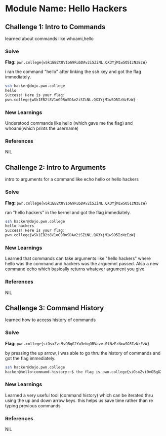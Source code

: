 # Module Name: Hello Hackers

## Challenge 1: Intro to Commands
learned about commands like whoami,hello

### Solve
**Flag:** `pwn.college{wSk1EB2t8V1oG9RuSDAv2iSZiNL.QX3YjM1wSO5IzNzEzW}`

i ran the command "hello" after linking the ssh key and got the flag immediately.

```bash
ssh hacker@dojo.pwn.college
hello
Success! Here is your flag:
pwn.college{wSk1EB2t8V1oG9RuSDAv2iSZiNL.QX3YjM1wSO5IzNzEzW}
```

### New Learnings
Understood commands like hello (which gave me the flag) and whoami(which prints the username)

### References 
NIL

## Challenge 2: Intro to Arguments
intro to arguments for a command like echo hello or hello hackers

### Solve
**Flag:** `pwn.college{wSk1EB2t8V1oG9RuSDAv2iSZiNL.QX3YjM1wSO5IzNzEzW}`

ran "hello hackers" in the kernel and got the flag immediately.


```bash
ssh hacker@dojo.pwn.college
hello hackers
Success! Here is your flag:
pwn.college{wSk1EB2t8V1oG9RuSDAv2iSZiNL.QX3YjM1wSO5IzNzEzW}
```

### New Learnings
Learned that commands can take arguments like "hello hackers" where hello was the command and hackers was the arguemnt passed. Also a new command echo which basically returns whatever argument you give.

### References 
NIL

## Challenge 3: Command History
learned how to access history of commands 

### Solve
**Flag:** `pwn.college{siOsxZvi9vOBqG2Yu3ebgOBVavv.0lNzEzNxwSO5IzNzEzW}`

by pressing the up arrow, i was able to go thru the history of commands and got the flag immediately.


```bash
ssh hacker@dojo.pwn.college
hacker@hello~command-history:~$ the flag is pwn.college{siOsxZvi9vOBqG2Yu3ebgOBVavv.0lNzEzNxwSO5IzNzEzW}
```

### New Learnings
Learned a very useful tool (command history) which can be iterated thru using the up and down arrow keys. this helps us save time rather than re typing previous commands 

### References 
NIL

